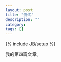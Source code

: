 ```yaml
---
layout: post
title: "测试"
description: ""
category: 
tags: []
---
```

{% include JB/setup %}


我的第四篇文章。

